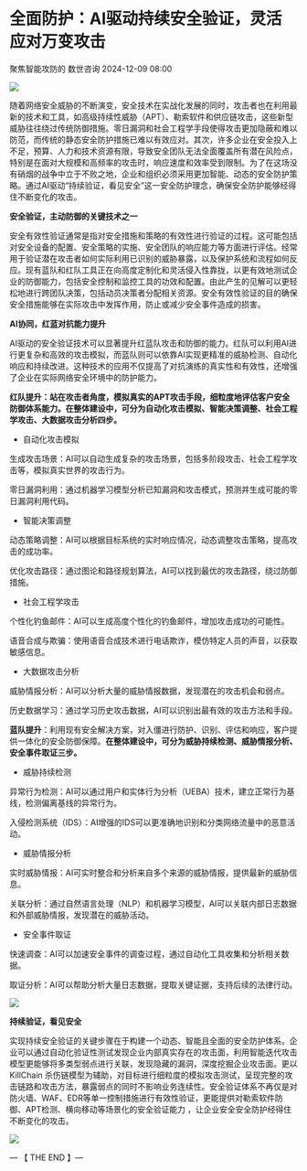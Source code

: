 #  全面防护：AI驱动持续安全验证，灵活应对万变攻击   
聚焦智能攻防的  数世咨询   2024-12-09 08:00  
  
![](https://mmbiz.qpic.cn/mmbiz_gif/SeglGJEtzvG75eDwbb2COOOL3Njq7LLjZn0E4x7lHHbGJCTGDibymgP8vQOLGEich7NSZDVPyahJa2NOuxP4xvOA/640?wx_fmt=gif&from=appmsg "")  
  
  
随着网络安全威胁的不断演变，安全技术在实战化发展的同时，攻击者也在利用最新的技术和工具，如高级持续性威胁（APT）、勒索软件和供应链攻击，这些新型威胁往往绕过传统防御措施。零日漏洞和社会工程学手段使得攻击更加隐蔽和难以防范，而传统的静态安全防护措施已难以有效应对。其次，许多企业在安全投入上不足，预算、人力和技术资源有限，导致安全团队无法全面覆盖所有潜在风险点，特别是在面对大规模和高频率的攻击时，响应速度和效率受到限制。为了在这场没有硝烟的战争中立于不败之地，企业和组织必须采用更加智能、动态的安全防护策略。通过AI驱动“持续验证，看见安全”这一安全防护理念，确保安全防护能够经得住不断变化的攻击。  
  
  
**安全验证，主动防御的关键技术之一**  
  
  
  
安全有效性验证通常是指对安全措施和策略的有效性进行验证的过程。这可能包括对安全设备的配置、安全策略的实施、安全团队的响应能力等方面进行评估。经常用于验证潜在攻击者如何实际利用已识别的威胁暴露，以及保护系统和流程如何反应。现有蓝队和红队工具正在向高度定制化和灵活侵入性靠拢，以更有效地测试企业的防御能力，包括安全控制和监控工具的功效和配置。由此产生的见解可以更轻松地进行跨团队决策，包括动员决策者分配相关资源。安全有效性验证的目的确保安全措施能够在实际攻击中发挥作用，防止或减少安全事件造成的损害。  
  
  
**AI协同，红蓝对抗能力提升**  
  
  
  
AI驱动的安全验证技术可以显著提升红蓝队攻击和防御的能力。红队可以利用AI进行更复杂和高效的攻击模拟，而蓝队则可以依靠AI实现更精准的威胁检测、自动化响应和持续改进。这种技术的应用不仅提高了对抗演练的真实性和有效性，还增强了企业在实际网络安全环境中的防护能力。  
  
  
**红队提升：站在攻击者角度，模拟真实的APT攻击手段，细粒度地评估客户安全防御体系能力。在整体建设中，可分为自动化攻击模拟、智能决策调整、社会工程学攻击、大数据攻击分析四步。**  
  
- 自动化攻击模拟  
  
生成攻击场景：AI可以自动生成复杂的攻击场景，包括多阶段攻击、社会工程学攻击等，模拟真实世界的攻击行为。  
  
  
零日漏洞利用：通过机器学习模型分析已知漏洞和攻击模式，预测并生成可能的零日漏洞利用代码。  
  
- 智能决策调整  
  
动态策略调整：AI可以根据目标系统的实时响应情况，动态调整攻击策略，提高攻击的成功率。  
  
  
优化攻击路径：通过图论和路径规划算法，AI可以找到最优的攻击路径，绕过防御措施。  
  
- 社会工程学攻击  
  
个性化钓鱼邮件：AI可以生成高度个性化的钓鱼邮件，增加攻击成功的可能性。  
  
  
语音合成与欺骗：使用语音合成技术进行电话欺诈，模仿特定人员的声音，以获取敏感信息。  
  
- 大数据攻击分析  
  
威胁情报分析：AI可以分析大量的威胁情报数据，发现潜在的攻击机会和弱点。  
  
  
历史数据学习：通过学习历史攻击数据，AI可以识别出最有效的攻击方法和手段。  
  
  
**蓝队提升**：利用现有安全解决方案，对入僵进行防护、识别、评估和响应，客户提供一体化的安全防御保障。**在整体建设中，可分为威胁持续检测、威胁情报分析、安全事件取证三步。**  
  
- 威胁持续检测  
  
异常行为检测：AI可以通过用户和实体行为分析（UEBA）技术，建立正常行为基线，检测偏离基线的异常行为。  
  
  
入侵检测系统（IDS）：AI增强的IDS可以更准确地识别和分类网络流量中的恶意活动。  
  
- 威胁情报分析  
  
实时威胁情报：AI可实时整合和分析来自多个来源的威胁情报，提供最新的威胁信息。  
  
  
关联分析：通过自然语言处理（NLP）和机器学习模型，AI可以关联内部日志数据和外部威胁情报，发现潜在的威胁活动。  
  
- 安全事件取证  
  
快速调查：AI可以加速安全事件的调查过程，通过自动化工具收集和分析相关数据。  
  
  
取证分析：AI可以帮助分析大量日志数据，提取关键证据，支持后续的法律行动。  
  
  
![](https://mmbiz.qpic.cn/mmbiz_jpg/SeglGJEtzvG75eDwbb2COOOL3Njq7LLjhiaIZqHF2ibIDDvds3EzO5BQbCIJgP9TjyomzzaczNHMrCSAZefLKLvQ/640?wx_fmt=jpeg&from=appmsg "")  
  
  
**持续验证，看见安全**  
  
  
  
实现持续安全验证的关键步骤在于构建一个动态、智能且全面的安全防护体系。企业可以通过自动化验证性测试发现企业内部真实存在的攻击面，利用智能迭代攻击模型更能够将多类型弱点进行关联，发现隐藏的漏洞，深度挖掘企业攻击面。更以KillChain 杀伤链模型为辅助，对目标进行细粒度的模拟攻击测试，呈现完整的攻击链路和攻击方法，暴露弱点的同时不影响业务连续性。安全验证体系不再仅是对防火墙、WAF、EDR等单一控制措施进行有效性验证，更能提供对勒索软件防御、APT检测、横向移动等场景化的安全验证能力 ，让企业安全安全防护经得住不断变化的攻击。  
  
  
![](https://mmbiz.qpic.cn/mmbiz_png/SeglGJEtzvG75eDwbb2COOOL3Njq7LLjEciaHib3ibGicouicibc5BQ87Jc532AqkkqUE5ib9J465Fr5cKjI6OiaGpRTug/640?wx_fmt=png&from=appmsg "")  
  
  
  
— 【 THE END 】—  
  
  
  
